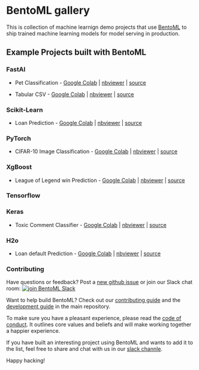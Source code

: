# BentoML gallery

This is collection of machine learnign demo projects that use
[BentoML](https://github.com/bentoml/BentoML) to ship trained machine learning models
for model serving in production.


## Example Projects built with BentoML

### FastAI

* Pet Classification - [Google Colab](https://colab.research.google.com/github/bentoml/gallery/blob/master/fast-ai/pet-classification/notebook.ipynb) | [nbviewer](https://nbviewer.jupyter.org/github/bentoml/gallery/blob/master/fast-ai/pet-classification/notebook.ipynb) | [source](https://github.com/bentoml/gallery/blob/master/fastai/pet-classification/notebook.ipynb)

* Tabular CSV - [Google Colab](https://colab.research.google.com/github/bentoml/gallery/blob/master/fast-ai/tabular-csv/notebook.ipynb) | [nbviewer](https://nbviewer.jupyter.org/github/bentoml/gallery/blob/master/fast-ai/tabular-csv/notebook.ipynb) | [source](https://github.com/bentoml/gallery/blob/master/fast-ai/tabular-csv/notebook.ipynb)



### Scikit-Learn

* Loan Prediction - [Google Colab](https://colab.research.google.com/github/bentoml/gallery/blob/master/scikit-learn/loan-prediction/notebook.ipynb) | [nbviewer](https://nbviewer.jupyter.org/github/bentoml/gallery/blob/master/scikit-learn/loan-prediction/notebook.ipynb) | [source](https://github.com/bentoml/gallery/blob/master/scikit-learn/loan-prediction/notebook.ipynb)


### PyTorch

* CIFAR-10 Image Classification - [Google Colab](https://colab.research.google.com/github/bentoml/gallery/blob/master/pytorch/cifar10_image_classification/notebook.ipynb) | [nbviewer](https://nbviewer.jupyter.org/github/bentoml/gallery/blob/master/pytorch/cifar10_image_classification/notebook.ipynb) | [source](https://github.com/bentoml/gallery/blob/master/pytorch/cifar10_image_classification/notebook.ipynb)


### XgBoost

* League of Legend win Prediction - [Google Colab](https://colab.research.google.com/github/bentoml/gallery/blob/master/xgboost/league-of-legend-win-prediction/notebook.ipynb) | [nbviewer](https://nbviewer.jupyter.org/github/bentoml/gallery/blob/master/xgboost/league-of-legend-win-prediction/notebook.ipynb) | [source](https://github.com/bentoml/gallery/blob/master/xgboost/league-of-legend-win-prediction/notebook.ipynb)

### Tensorflow

### Keras
* Toxic Comment Classifier - [Google Colab](https://colab.research.google.com/github/bentoml/gallery/blob/master/keras/toxic-comment-classification/notebook.ipynb) | [nbviewer](https://nbviewer.jupyter.org/github/bentoml/gallery/blob/master/keras/toxic-comment-classification/notebook.ipynb) | [source](https://github.com/bentoml/gallery/blob/master/keras/toxic-comment-classification/notebook.ipynb)

### H2o

* Loan default Prediction - [Google Colab](https://colab.research.google.com/github/bentoml/gallery/blob/master/h2o/loan-prediction/notebook.ipynb) | [nbviewer](https://nbviewer.jupyter.org/github/bentoml/gallery/blob/master/h2o/loan-prediction/notebook.ipynb) | [source](https://github.com/bentoml/gallery/blob/master/h2o/loan-prediction/notebook.ipynb)



### Contributing

Have questions or feedback? Post a [new github issue](https://github.com/bentoml/BentoML/issues/new/choose)
or join our Slack chat room: [![join BentoML
Slack](https://badgen.net/badge/Join/BentoML%20Slack/cyan?icon=slack)](http://bit.ly/2N5IpbB)

Want to help build BentoML? Check out our
[contributing guide](https://github.com/bentoml/BentoML/blob/master/CONTRIBUTING.md) and the
[development guide](https://github.com/bentoml/BentoML/blob/master/DEVELOPMENT.md) in the main repository.

To make sure you have a pleasant experience, please read the [code of conduct](https://github.com/bentoml/BentoML/blob/master/CODE_OF_CONDUCT.md).
It outlines core values and beliefs and will make working together a happier experience.

If you have built an interesting project using BentoML and wants to add
it to the list, feel free to share and chat with us in our [slack channle](http://bit.ly/2N5IpbB).

Happy hacking!
